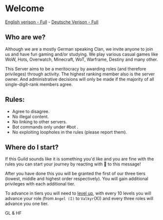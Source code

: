 # Welcome

[English verison - Full](https://github.com/V-a-k-y-r-i-e/server-docs/blob/main/welcome/welcome.md) - [Deutsche Verison - Full](https://github.com/V-a-k-y-r-i-e/server-docs/blob/main/welcome/wilkommen.md)

## **Who are we?**

Although we are a mostly German speaking Clan, we invite anyone to join us and have fun gaming and/or studying.
We play various casual games like WoW, Hots, Overwatch, Minecraft, WoT, Warframe, Destiny and many other.

This Server aims to be a meritocracy by awarding roles (and therefore privileges) through activity.
The highest ranking member also is the server owner. And administrative decisions will only be made if the majority of all single-digit-rank members agree.

## **Rules:**

- Agree to disagree.
- No illegal content.
- No linking to other servers.
- Bot commands only under #bot .
- No exploiting loopholes in the rules (please report them).

## Where do I start?

If this Guild sounds like it is something you'd like and you are fine with the rules you can start your journey by reacting with 🚀 to this message!

After you have done this you will be granted the first of our three tiers (lowest, middle and highest order respectively). You will gain additional privileges with each additional tier.

To advance in tiers you will need to [level up](https://github.com/Sntx626/Yggdrasil-Experience/blob/yggdrasil/README.md), with every 10 levels you will advance your role (from `Angel (I)` to `Valkyr`(X)) and every three roles will advance you one tier.

GL & HF
